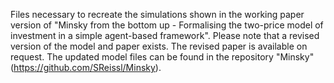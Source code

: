 Files necessary to recreate the simulations shown in the working paper version of "Minsky from the bottom up - Formalising the two-price model of investment in a simple agent-based framework".
Please note that a revised version of the model and paper exists. The revised paper is available on request. The updated model files can be found in the repository "Minsky" (https://github.com/SReissl/Minsky).
